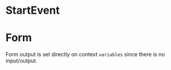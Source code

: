 StartEvent
==========

# Form

Form output is set directly on context `variables` since there is no input/output.

